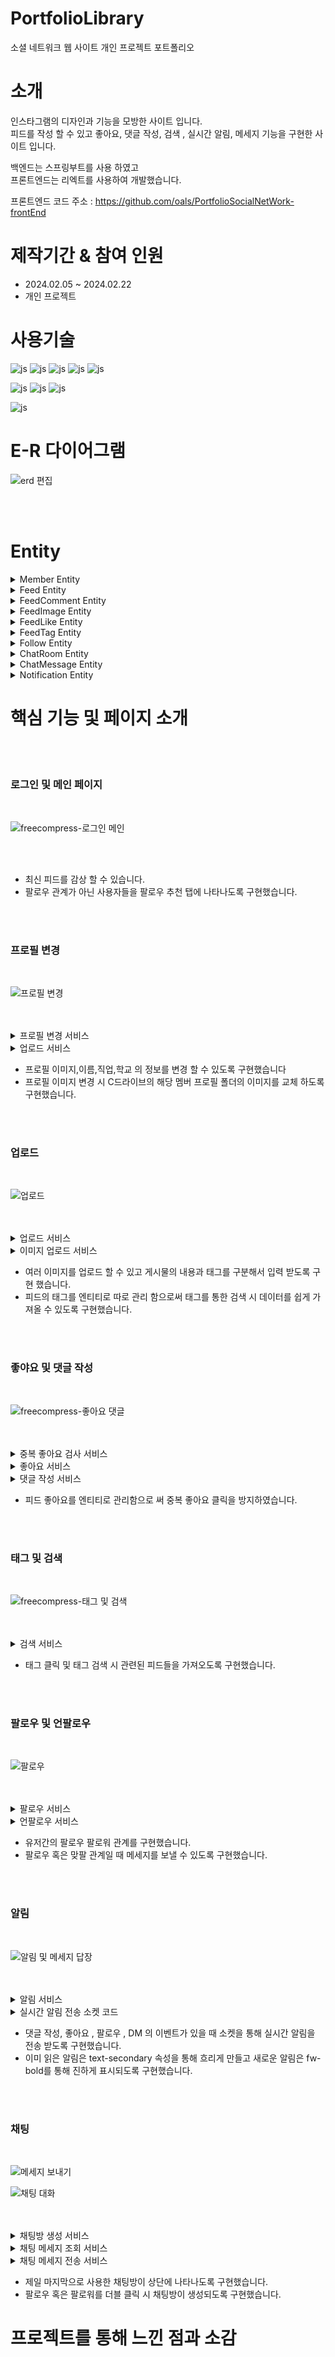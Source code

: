 
# PortfolioLibrary
소셜 네트워크 웹 사이트 개인 프로젝트 포트폴리오

# 소개
인스타그램의 디자인과 기능을 모방한 사이트 입니다. <br>
피드를 작성 할 수 있고 좋아요, 댓글 작성, 검색 , 실시간 알림, 메세지 기능을 구현한 사이트 입니다.

백엔드는 스프링부트를 사용 하였고 <br>
프론트엔드는 리엑트를 사용하여 개발했습니다.

프론트엔드 코드 주소 : https://github.com/oals/PortfolioSocialNetWork-frontEnd


# 제작기간 & 참여 인원
<UL>
  <LI>2024.02.05 ~ 2024.02.22</LI>
  <LI>개인 프로젝트</LI>
</UL>


# 사용기술
![js](https://img.shields.io/badge/SpringBoot-6DB33F?style=for-the-badge&logo=SpringBoot&logoColor=white)
![js](https://img.shields.io/badge/Java-FF0000?style=for-the-badge&logo=Java&logoColor=white)
![js](https://img.shields.io/badge/IntelliJ-004088?style=for-the-badge&logo=IntelliJ&logoColor=white)
![js](https://img.shields.io/badge/MariaDB-003545?style=for-the-badge&logo=MariaDB&logoColor=white)
![js](https://img.shields.io/badge/security-6DB33F?style=for-the-badge&logo=security&logoColor=white)

![js](https://img.shields.io/badge/jquery-0769AD?style=for-the-badge&logo=jquery&logoColor=white)
![js](https://img.shields.io/badge/bootstrap-7952B3?style=for-the-badge&logo=bootstrap&logoColor=white)
![js](https://img.shields.io/badge/JavaScript-F7DF1E?style=for-the-badge&logo=JavaScript&logoColor=white)

![js](https://img.shields.io/badge/React-0769AD?style=for-the-badge&logo=React&logoColor=white)


# E-R 다이어그램

![erd 편집](https://github.com/oals/PortfolioSocialNetWork-backEnd/assets/136543676/b4cfe8ed-cc24-40ff-baf6-abe7a57b2b43)


<br>
<br>

# Entity

<details> 
 <summary> Member Entity 
 
 </summary> 



    @Entity
    @Getter
    @Setter
    @Builder
    @AllArgsConstructor
    @NoArgsConstructor
    public class Member {

    @Id
    private String memberId;

    private String memberPswd;
    private String memberEmail;
    private String memberName;
    private String memberPhone;
    private String memberAddress;
    private String memberDate;

    private String memberJobTitle;
    private String memberSchoolName;

    private String memberProfileImage;
    private String createDate;

    @Enumerated(EnumType.STRING)
    private Role role;


    public static Member createMember(MemberDTO memberDTO){
        Member member = new Member();
        member.setMemberId(memberDTO.getMemberId());
        member.setMemberName(memberDTO.getMemberName());
        member.setMemberEmail(memberDTO.getMemberEmail());
        member.setMemberPhone(memberDTO.getMemberPhone());
        member.setMemberDate(memberDTO.getMemberDate());
        member.setMemberAddress(memberDTO.getMemberAddress());
        member.setMemberJobTitle(memberDTO.getMemberJobTitle());
        member.setMemberSchoolName(memberDTO.getMemberSchoolName());
        member.setMemberProfileImage("c:/SocialNetwork/normalProfileImage.jpg");
        member.setCreateDate(LocalDateTime.now().toString());
        member.setRole(Role.USER); //일반 유저 디폴트값 5등급

        // 암호화
        member.setMemberPswd(memberDTO.getMemberPswd());

        return member;
    }

    }

 
</details>


<details>
 <summary> Feed Entity
 
 </summary> 



    @Entity
    @Getter
    @Builder
    @AllArgsConstructor
    @NoArgsConstructor
    public class Feed {


    @Id
    @GeneratedValue(strategy = GenerationType.IDENTITY)
    private Long feedId;

    private String feedContent;

    private String feedDate;

    private String feedThumnailImage;

    @OneToMany(mappedBy = "feed")
    private List<FeedComment> feedCommentList = new ArrayList<>();

    @OneToMany(mappedBy = "feed")
    private List<FeedImage> feedImageList = new ArrayList<>();


    @OneToMany(mappedBy = "feed")
    private List<FeedTag> feedTagList = new ArrayList<>();



    @OneToMany(mappedBy = "feed")
    private List<FeedLike> feedLikeList = new ArrayList<>();

    @ManyToOne(fetch = FetchType.LAZY)
    @JoinColumn(name="member_id")
    private Member member;



    }



 
</details>


<details>
 <summary> FeedComment Entity
 
 </summary> 




    @Entity
    @Getter
    @Builder
    @AllArgsConstructor
    @NoArgsConstructor
    public class FeedComment {

    @Id
    @GeneratedValue(strategy = GenerationType.IDENTITY)
    private Long feedCommentId;

    private String feedCommentContent;

    private String feedCommentDate;

    private Long feedCommentParent; //부모 댓글 번호
    
    @ManyToOne(fetch = FetchType.LAZY)
    @JoinColumn(name="feed_id")
    private Feed feed; //피드

    @ManyToOne(fetch = FetchType.LAZY)
    @JoinColumn(name="member_id")
    private Member member; //댓글 작성자


    }

 
 
</details>


<details>
 <summary> FeedImage Entity
 
 </summary> 



    @Entity
    @Getter
    @Builder
    @AllArgsConstructor
    @NoArgsConstructor
    public class FeedImage {

    @Id
    @GeneratedValue(strategy = GenerationType.IDENTITY)
    private Long feedImageNo;

    private String feedImage;

    @ManyToOne(fetch = FetchType.LAZY)
    @JoinColumn(name="feed_id")
    private Feed feed;


    }


 
</details>


<details>
 <summary> FeedLike Entity
 
 </summary> 



    @Entity
    @Getter
    @Builder
    @AllArgsConstructor
    @NoArgsConstructor
    public class FeedLike {

    @Id
    @GeneratedValue(strategy = GenerationType.IDENTITY)
    private Long feedLikeId;



    @ManyToOne(fetch = FetchType.LAZY)
    @JoinColumn(name="feed_id")
    private Feed feed;

    @ManyToOne(fetch = FetchType.LAZY)
    @JoinColumn(name="member_id")
    private Member member;


    }


 
</details>


<details>
 <summary> FeedTag Entity
 
 </summary> 




    @Entity
    @Getter
    @Builder
    @AllArgsConstructor
    @NoArgsConstructor
    public class FeedTag {

    @Id
    @GeneratedValue(strategy = GenerationType.IDENTITY)
    private Long feedTagId;

    private String feedTagName;


    @ManyToOne(fetch = FetchType.LAZY)
    @JoinColumn(name="feed_id")
    private Feed feed;



    }


 
</details>


<details>
 <summary> Follow Entity
 
 </summary> 



    @Entity
    @Getter
    @Builder
    @AllArgsConstructor
    @NoArgsConstructor
    public class Follow {

    @Id
    @GeneratedValue(strategy = GenerationType.IDENTITY)
    private Long followId;

    @ManyToOne(fetch = FetchType.LAZY)
    @JoinColumn(name = "follow_member_id", referencedColumnName = "memberId")
    private Member followMember;

    @ManyToOne(fetch = FetchType.LAZY)
    @JoinColumn(name = "follower_member_id", referencedColumnName = "memberId")
    private Member followerMember;

    }



 
</details>


<details>
 <summary> ChatRoom Entity
 
 </summary> 



    @Entity
    @Getter
    @Builder
    @AllArgsConstructor
    @NoArgsConstructor
    public class ChatRoom {


    @Id
    @GeneratedValue(strategy = GenerationType.IDENTITY)
    private Long chatRoomId;

    private String LastUseDate;

    @ManyToOne(fetch = FetchType.LAZY)
    @JoinColumn(name = "chat_member_id", referencedColumnName = "memberId")
    private Member chatMemberId;

    @ManyToOne(fetch = FetchType.LAZY)
    @JoinColumn(name = "chat_member_id2", referencedColumnName = "memberId")
    private Member chatMemberId2;


    @OneToMany(mappedBy = "chatRoom")
    private List<ChatMessage> chatMessageList = new ArrayList<>();


    public void updateLastUseDate(String useDate){
        this.LastUseDate = useDate;
    }

    }



 
</details>


<details>
 <summary> ChatMessage Entity
 
 </summary> 



    @Entity
    @Getter
    @Builder
    @AllArgsConstructor
    @NoArgsConstructor
    public class ChatMessage {


    @Id
    @GeneratedValue(strategy = GenerationType.IDENTITY)
    private Long chatMessageNo;

    private String chatMessage;

    private String chatMessageDate;

    @ManyToOne(fetch =  FetchType.LAZY)
    @JoinColumn(name="member_id")
    private Member member; //작성자

    @ManyToOne(fetch = FetchType.LAZY)
    @JoinColumn(name="chat_room_id")
    private ChatRoom chatRoom;






    }


 
</details>


<details>
 <summary> Notification Entity
 
 </summary> 





    @Entity
    @Getter
    @Builder
    @AllArgsConstructor
    @NoArgsConstructor
    public class Notification {

    @Id
    @GeneratedValue(strategy = GenerationType.IDENTITY)
    private Long notificationNo;

    private int notificationMessageType;

    private boolean viewChk;


    @ManyToOne(fetch=FetchType.LAZY)
    @JoinColumn(name = "comment_feed_id", referencedColumnName = "feedId")
    private Feed feedComment;

    @ManyToOne(fetch = FetchType.LAZY)
    @JoinColumn(name = "like_feed_id", referencedColumnName = "feedId")
    private Feed feedLike;

    @ManyToOne(fetch = FetchType.LAZY)
    @JoinColumn(name = "follow_member_id", referencedColumnName = "memberId")
    private Member follow;

    @ManyToOne(fetch = FetchType.LAZY)
    @JoinColumn(name="chat_room_id")
    private ChatRoom chatRoom;


    @ManyToOne(fetch = FetchType.LAZY)
    @JoinColumn(name = "read_member_id", referencedColumnName = "memberId")
    private Member readMember;
    @ManyToOne(fetch = FetchType.LAZY)
    @JoinColumn(name = "send_member_id", referencedColumnName = "memberId")
    private Member sendMember;



    public void viewChkFunction(){
      this.viewChk = true;
    }




    }




 
</details>





# 핵심 기능 및 페이지 소개


<br>
<br>




<h3>로그인 및 메인 페이지</h3>
<br>

![freecompress-로그인 메인](https://github.com/oals/PortfolioSocialNetWork-backEnd/assets/136543676/f2be8543-44ea-4d3c-a073-4168f3f2b76f)


<br>
<br>





<UL>

 <LI>최신 피드를 감상 할 수 있습니다.</LI>
 <li>팔로우 관계가 아닌 사용자들을 팔로우 추천 탭에 나타나도록 구현했습니다.</li>
</UL>



<br>
<br>




<h3>프로필 변경 </h3>
<br>

![프로필 변경](https://github.com/oals/PortfolioSocialNetWork-backEnd/assets/136543676/1f4ee25c-efb8-43f4-8b68-b2b0256ed4bc)


<br>
<br>



<details>
 <summary> 프로필 변경 서비스 
 
 </summary> 




    @Override
    public String updateMemberProfileImage(MemberProfileUpdateDTO memberProfileUpdateDTO) {

        Member member = memberRepository.findById(memberProfileUpdateDTO.getMemberId()).orElseThrow();

        member.setMemberId(memberProfileUpdateDTO.getMemberId());
        member.setMemberSchoolName(memberProfileUpdateDTO.getMemberSchoolName());
        member.setMemberJobTitle(memberProfileUpdateDTO.getMemberJobTitle());
        member.setMemberName(memberProfileUpdateDTO.getMemberName());

        if(memberProfileUpdateDTO.getMemberProfileImage() != null) {

            if(!member.getMemberProfileImage().equals("c:/SocialNetwork/normalProfileImage.jpg")) {
                fileService.deleteFile(member.getMemberProfileImage());
                fileService.deleteFile(member.getMemberProfileImage().replace("Resized", ""));
            }

            String profileImagePath = fileService.uploadMemberProfileImage(memberProfileUpdateDTO.getMemberId(), memberProfileUpdateDTO.getMemberProfileImage());
            String resizeProfileImagePath = fileService.resizeImage(profileImagePath, 200, 200);
            member.setMemberProfileImage(resizeProfileImagePath);
        }

        memberRepository.save(member);

        return member.getMemberProfileImage();
    }





 
 
</details>



<details>
 <summary> 업로드 서비스
 
 </summary> 




      @Override
      public String uploadMemberProfileImage(String memberId, MultipartFile profileImage) {

        String path = itemImgLocation + "/Member/" + memberId;  

        //게시글 폴더 생성
        createDirectoryService.CreateDebatePostImageFolder(path);    


        UUID uuid = UUID.randomUUID();

        String mimeType = profileImage.getContentType();
        String extension = mimeType.split("/")[1]; // "png", "jpeg" 등
        String savedFileName = uuid + "." + extension;
        String fileUploadFullUrl = path + "/"+ savedFileName;
        // 결과 : 업로드할 경로 + / + uuid값 + .파일확장자
        try {
            FileOutputStream fos = new FileOutputStream(fileUploadFullUrl);
            fos.write(profileImage.getBytes());
            fos.close();
        }catch (FileNotFoundException e) {
            throw new RuntimeException(e);
        } catch (IOException e) {
            throw new RuntimeException(e);
        }
        

        return fileUploadFullUrl;
    }


 
</details>




<UL>

<li>프로필 이미지,이름,직업,학교 의 정보를 변경 할 수 있도록 구현했습니다 </li>
<li>프로필 이미지 변경 시 C드라이브의 해당 멤버 프로필 폴더의 이미지를 교체 하도록 구현했습니다. </li>
</UL>

<br>
<br>




<h3>업로드</h3>
<br>

![업로드](https://github.com/oals/PortfolioSocialNetWork-backEnd/assets/136543676/789c0437-15f2-41b8-b07e-a28b454b9cb3)

<br>
<br>



<details>
 <summary> 업로드 서비스
 
 </summary> 



    @Override
    public FeedListDTO insertFeed(FeedFormDTO feedFormDTO) {


        LocalDateTime now = LocalDateTime.now();
        DateTimeFormatter formatter = DateTimeFormatter.ofPattern("yyyy-MM-dd");
        String createFeedTime = now.format(formatter);



        Long articleNo =  feedRepository.findAll().stream().count() + 1;
        
        List<String> imageFileList =  fileService.uploadFeedImage(feedFormDTO.getFeedImageList(),articleNo);

        for(int i =0; i < imageFileList.size(); i++){
           imageFileList.set(i,fileService.resizeImage(imageFileList.get(i),400,600));
        }


        Member member = Member.builder()
                .memberId(feedFormDTO.getMemberId())
                .build();

        Feed feed = Feed.builder()
                .feedContent(feedFormDTO.getFeedContent())
                .feedCommentList(new ArrayList<>())
                .feedLikeList(new ArrayList<>())
                .feedThumnailImage(imageFileList.get(0))
                .feedDate(createFeedTime)
                .member(member)
                .build();

        feedRepository.save(feed);

        for (String imageFile : imageFileList) {
            FeedImage feedImage = FeedImage.builder()
                    .feed(feed)
                    .feedImage(imageFile)
                    .build();
            // FeedImage 객체 저장
            feedImageRepository.save(feedImage);
        }


        for (String tagList : feedFormDTO.getFeedContentTagList()) {
                FeedTag feedTag = FeedTag.builder()
                        .feed(feed)
                        .feedTagName(tagList)
                        .build();

            // FeedTag 객체 저장
            feedTagRepository.save(feedTag);
        }


        FeedListDTO feedListDTO = FeedListDTO.builder()
                .feedId(feed.getFeedId())
                .feedCommentCount(0L)
                .feedLikeCount(0L)
                .feedThumnailImage(feed.getFeedThumnailImage())
                .build();




        return feedListDTO;
    }


    

 
</details>



<details>
 <summary> 이미지 업로드 서비스
 
 </summary> 



    @Override
    public List<String> uploadFeedImage(List<MultipartFile> list,Long articleNo) {



        List<String> imageFileUrlList = new ArrayList<>();


        if(list.size() != 0) {   //해당 글 내용에 이미지가 있으면

            //이미지 저장 폴더 경로
            String path = itemImgLocation + "/Feed/" + articleNo;  

            //게시글 폴더 생성
            createDirectoryService.CreateDebatePostImageFolder(path);   

            //이미지 파일 업로드
            for(int i = 0; i <  list.size(); i++) {

                //이미지 파일 업로드
                if(!list.get(i).getOriginalFilename().isEmpty()){

                    UUID uuid = UUID.randomUUID();

                    String savedFileName = uuid + list.get(i).getOriginalFilename(); // 난수에 확장자 붙이기
                    String fileUploadFullUrl = path + "/"+ savedFileName;
                    // 결과 : 업로드할 경로 + / + uuid값 + .파일확장자
                    try {
                        FileOutputStream fos = new FileOutputStream(fileUploadFullUrl);
                        fos.write(list.get(i).getBytes());
                        fos.close();
                    }catch (FileNotFoundException e) {
                        throw new RuntimeException(e);
                    } catch (IOException e) {
                        throw new RuntimeException(e);
                    }



                    imageFileUrlList.add(fileUploadFullUrl);

                }else{
                    imageFileUrlList.add(null);
                }
            }
        }





        //업로드 완료
        return imageFileUrlList;


      }


 
</details>



<UL>

<li> 여러 이미지를 업로드 할 수 있고 게시물의 내용과 태그를 구분해서 입력 받도록 구현 했습니다.</li>
<li>피드의 태그를 엔티티로 따로 관리 함으로써 태그를 통한 검색 시 데이터를 쉽게 가져올 수 있도록 구현했습니다. </li>
</UL>


<br>
<br>




<h3>좋야요 및 댓글 작성</h3>
<br>

![freecompress-좋아요 댓글](https://github.com/oals/PortfolioSocialNetWork-backEnd/assets/136543676/e801e413-3ffd-4e2e-88ac-886b0d4460d6)

<br>
<br>

<details>
 <summary> 중복 좋아요 검사 서비스
 
 </summary> 


   @Override
    public boolean FeedLikeChk(Long feedId, String memberId) {

        JPAQueryFactory queryFactory = new JPAQueryFactory(em);
        QFeedLike qFeedLike = QFeedLike.feedLike;


        boolean feedLikeChk = queryFactory.selectFrom(qFeedLike)
                .where(qFeedLike.member.memberId.eq(memberId).and(qFeedLike.feed.feedId.eq(feedId)))
                .fetch().isEmpty();


        return feedLikeChk;
    }

    
 
</details>


<details>
 <summary> 좋아요 서비스
 
 </summary> 



   @Override
    public boolean insertFeedLike(Long feedId, String memberId) {

        JPAQueryFactory jpaQueryFactory = new JPAQueryFactory(em);
        QNotification qNotification = QNotification.notification;


        try{
            Feed feed = feedRepository.findById(feedId).orElseThrow();

            Member sendMember = Member.builder()
                    .memberId(memberId)
                    .build();

            FeedLike feedLike = FeedLike.builder()
                    .feed(feed)
                    .member(sendMember)
                    .build();

            feedLikeRepository.save(feedLike);



            boolean viewChk = jpaQueryFactory.selectFrom(qNotification)
                    .where(qNotification.feedLike.feedId.eq(feed.getFeedId())
                            .and(qNotification.sendMember.memberId.eq(sendMember.getMemberId()))
                            .and(qNotification.viewChk.isFalse()))
                    .fetch().stream().count() == 0;


            if(viewChk) {

                NotificationDTO notificationDTO = NotificationDTO.builder()
                        .sendMemberId(sendMember.getMemberId())
                        .readMemberId(feed.getMember().getMemberId())
                        .notificationMessageType(1)
                        .likeFeedId(feed.getFeedId())
                        .build();

                notificationService.createNotification(notificationDTO);
            }
            return true;

        }catch (Exception e){
            e.printStackTrace();
            return false;
        }
      }
    
 
</details>




<details>
 <summary> 댓글 작성 서비스
 
 </summary> 




    @Override
    public FeedCommentDTO insertFeedComment(FeedCommentDTO feedCommentDTO) {

        JPAQueryFactory jpaQueryFactory = new JPAQueryFactory(em);
        QNotification qNotification = QNotification.notification;

        try{
            Member sendMember = memberRepository.findById(feedCommentDTO.getMemberId()).orElseThrow();


            Feed feed = feedRepository.findById(feedCommentDTO.getFeedId()).orElseThrow();


            LocalDateTime now = LocalDateTime.now();
            DateTimeFormatter formatter = DateTimeFormatter.ofPattern("yyyy-MM-dd");
            String commentDate = now.format(formatter);

            FeedComment feedComment = FeedComment.builder()
                    .feedCommentContent(feedCommentDTO.getFeedCommentContent())
                    .feedCommentDate(commentDate)
                    .feedCommentParent(feedCommentDTO.getFeedCommentParent())
                    .feed(feed)
                    .member(sendMember)
                    .build();


            feedCommentRepository.save(feedComment);

            FeedCommentDTO feedCommentDTO1 = FeedCommentDTO.builder()
                    .feedCommentId(feedComment.getFeedCommentId())
                    .feedCommentParent(feedComment.getFeedCommentParent())
                    .feedCommentContent(feedComment.getFeedCommentContent())
                    .feedCommentDate(feedComment.getFeedCommentDate())
                    .memberId(sendMember.getMemberId())
                    .memberProfileImage(sendMember.getMemberProfileImage())
                    .feedId(feed.getFeedId())
                    .build();




            boolean viewChk = jpaQueryFactory.selectFrom(qNotification)
                    .where(qNotification.feedComment.feedId.eq(feedCommentDTO.getFeedId())
                            .and(qNotification.sendMember.memberId.eq(feedCommentDTO.getMemberId()))
                            .and(qNotification.viewChk.isFalse()))
                    .fetch().stream().count() == 0;


            if(viewChk) { //실시간 알림 생성
                NotificationDTO notificationDTO = NotificationDTO.builder()
                        .sendMemberId(sendMember.getMemberId())
                        .readMemberId(feed.getMember().getMemberId())
                        .notificationMessageType(2)
                        .commentFeedId(feed.getFeedId())
                        .build();

                notificationService.createNotification(notificationDTO);
            }

            return feedCommentDTO1;
        }catch(Exception e){
            e.printStackTrace();

            return null;
        }




    }
    }


    
 
</details>






<UL>

<li>피드 좋아요를 엔티티로 관리함으로 써 중복 좋아요 클릭을 방지하였습니다.</li>

</UL>


<br>
<br>




<h3>태그 및 검색 </h3>
<br>

![freecompress-태그 및 검색](https://github.com/oals/PortfolioSocialNetWork-backEnd/assets/136543676/1bfcef8f-e9a0-4aca-8616-8a4a664b9420)


<br>
<br>



<details>
 <summary> 검색 서비스
 
 </summary> 



     @Override
     public List<FeedListDTO> selectTagFeed(String TagName) {

        JPAQueryFactory jpaQueryFactory = new JPAQueryFactory(em);
        QFeedTag qFeedTag = QFeedTag.feedTag;
        QFeed qFeed = QFeed.feed;

        List<Long> feedIdlist = jpaQueryFactory.select(qFeed.feedId).from(qFeedTag)
                .where(qFeedTag.feedTagName.eq(TagName))
                .fetch();

        List<Tuple> queryList = jpaQueryFactory.select(
                        qFeed.feedId,
                        qFeed.feedThumnailImage,
                        qFeed.feedLikeList.size(),
                        qFeed.feedCommentList.size()
                ).from(qFeed)
                .where(qFeed.feedId.in(feedIdlist)) 
                .fetch();


        List<FeedListDTO> feedlist = new ArrayList<>();
        for(int i = 0; i < queryList.size(); i++){
            FeedListDTO feedListDTO = FeedListDTO.builder()
                    .feedId(queryList.get(i).get(qFeed.feedId))
                    .feedCommentCount((long) queryList.get(i).get(qFeed.feedCommentList.size()))
                    .feedLikeCount((long) queryList.get(i).get(qFeed.feedLikeList.size()))
                    .feedThumnailImage(queryList.get(i).get(qFeed.feedThumnailImage))
                    .build();
            feedlist.add(feedListDTO);
        }

        return feedlist;
      }

    
 
</details>




<UL>

<li>태그 클릭 및 태그 검색 시 관련된 피드들을 가져오도록 구현했습니다. </li>
</UL>


<br>
<br>




<h3>팔로우 및 언팔로우 </h3>
<br>

![팔로우](https://github.com/oals/PortfolioSocialNetWork-backEnd/assets/136543676/d95f15a4-f25a-4a9a-bf1e-a7589a25a0de)


<br>
<br>



<details>
 <summary> 팔로우 서비스
 
 </summary> 




    @Override
    public boolean insertFollowMember(String followMember, String followerMember) {


        JPAQueryFactory jpaQueryFactory = new JPAQueryFactory(em);
        QNotification qNotification = QNotification.notification;

        try{
            Member memberFollow = Member.builder()
                    .memberId(followMember)
                    .build();

            Member memberFollower = Member.builder()
                    .memberId(followerMember)
                    .build();


            Follow follow = Follow.builder()
                    .followMember(memberFollow)
                    .followerMember(memberFollower)
                    .build();

            followRepository.save(follow);



            boolean viewChk = jpaQueryFactory.selectFrom(qNotification)
                    .where(qNotification.follow.memberId.eq(follow.getFollowerMember().getMemberId())
                            .and(qNotification.readMember.memberId.eq(follow.getFollowMember().getMemberId()))
                            .and(qNotification.viewChk.isFalse()))
                    .fetch().stream().count() == 0;


            if(viewChk) {//실시간 알림 생성

                NotificationDTO notificationDTO = NotificationDTO.builder()
                        .sendMemberId(memberFollower.getMemberId())
                        .readMemberId(memberFollow.getMemberId())
                        .notificationMessageType(3)
                        .followMemberId(memberFollower.getMemberId())
                        .build();

                notificationService.createNotification(notificationDTO);
            }

            return true;
        }catch(Exception e){
            e.printStackTrace();
            return false;
        }

      }

    
 
</details>





<details>
 <summary> 언팔로우 서비스
 
 </summary> 
 



    @Transactional
    @Override
    public boolean deleteUnFollowMember(String followMember, String followerMember) {

        JPAQueryFactory jpaQueryFactory = new JPAQueryFactory(em);
        QFollow qFollow = QFollow.follow;

        try{
            jpaQueryFactory.delete(qFollow)
                    .where(qFollow.followMember.memberId.eq(followMember)
                            .and(qFollow.followerMember.memberId.eq(followerMember)))
                    .execute();

            return true;
        }catch(Exception e){
            e.printStackTrace();
            return false;
        }
    }

    
</details>


<UL>

<li>유저간의 팔로우 팔로워 관계를 구현했습니다. </li>
<li>팔로우 혹은 맞팔 관계일 때 메세지를 보낼 수 있도록 구현했습니다.</li>
</UL>


<br>
<br>




<h3>알림</h3>
<br>

![알림 및 메세지 답장](https://github.com/oals/PortfolioSocialNetWork-backEnd/assets/136543676/9501bc14-0e48-40cf-83be-a632f27ea45b)

<br>
<br>



</details>





<details>
 <summary> 알림 서비스
 
 </summary> 


    @Override
    public boolean createNotification(NotificationDTO notificationDTO) {

        if(notificationDTO.getSendMemberId().equals(notificationDTO.getReadMemberId())){
            return true;
        }

        try{
            Member sendMember = Member.builder()
                    .memberId(notificationDTO.getSendMemberId())
                    .build();

            Member readMember = Member.builder()
                    .memberId(notificationDTO.getReadMemberId())
                    .build();



            Feed feedLikeData = null;
            Feed commentData = null;
            Member followData = null;
            ChatRoom chatRoomData = null;

            if(notificationDTO.getNotificationMessageType() == 1){
                feedLikeData = feedRepository.findById(notificationDTO.getLikeFeedId()).orElseThrow();
            }else if(notificationDTO.getNotificationMessageType() == 2){
                commentData = feedRepository.findById(notificationDTO.getCommentFeedId()).orElseThrow();
            }else if(notificationDTO.getNotificationMessageType() == 3){
                followData = memberRepository.findById(notificationDTO.getFollowMemberId()).orElseThrow();
            }else if(notificationDTO.getNotificationMessageType() == 4) {
                chatRoomData = chatRoomRepository.findById(notificationDTO.getChatRoomId()).orElseThrow();
            }

            Notification notification = Notification.builder()
                    .notificationMessageType(notificationDTO.getNotificationMessageType())
                    .sendMember(sendMember)
                    .readMember(readMember)
                    .feedLike(feedLikeData) // 해당 피드
                    .feedComment(commentData) //해당 피드
                    .follow(followData)  //해당 멤버 정보
                    .chatRoom(chatRoomData)
                    .build();

            notificationRepository.save(notification);

            simpleTextHandler.sendMessageToAll(notificationDTO.getSendMemberId(),notificationDTO.getReadMemberId());

            // 알림 생성 후 실시간으로 전송
            return true;
        }catch(Exception e){
            e.printStackTrace();
            return false;
        }


      }


 
 
</details>


<details>
 <summary> 실시간 알림 전송 소켓 코드
 
 </summary> 



    @Component
    @Log4j2
    public class SimpleTextHandler extends TextWebSocketHandler {
    private ConcurrentHashMap<String, WebSocketSession> sessions = new ConcurrentHashMap<>();

    @Override
    public void handleTextMessage(WebSocketSession session, TextMessage message) {
        System.out.println("Received message123: " + message.getPayload());
    }

    @Override
    public void afterConnectionEstablished(WebSocketSession session) throws Exception {
        sessions.put(session.getId(), session);
    }

    @Override
    public void afterConnectionClosed(WebSocketSession session, CloseStatus status) throws Exception {
        sessions.remove(session.getId());
    }

    public void sendMessageToAll(String sendMemberId, String readMemberId) throws Exception {
        log.info(sessions);

        for (WebSocketSession session : sessions.values()) {
            JsonObject jsonMessage = new JsonObject();
            jsonMessage.addProperty("sendMemberId", sendMemberId);
            jsonMessage.addProperty("readMemberId", readMemberId);

            session.sendMessage(new TextMessage(jsonMessage.toString()));
        }
     }  
   }

</details>
 

<UL>

<li> 댓글 작성, 좋아요 , 팔로우 , DM 의 이벤트가 있을 때 소켓을 통해 실시간 알림을 전송 받도록 구현했습니다. </li>
<li> 이미 읽은 알림은 text-secondary 속성을 통해 흐리게 만들고 새로운 알림은 fw-bold를 통해 진하게 표시되도록 구현했습니다. </li>
</UL>


<br>
<br>




<h3> 채팅</h3>
<br>

![메세지 보내기](https://github.com/oals/PortfolioSocialNetWork-backEnd/assets/136543676/c8a05319-0a39-44aa-855f-0f92f0ae4279)


![채팅 대화](https://github.com/oals/PortfolioSocialNetWork-backEnd/assets/136543676/5ef152b2-da72-4ded-9bca-69893704cdc4)



<br>
<br>

<details>
 <summary> 채팅방 생성 서비스
 
 </summary> 



     @Override
     public ChatRoomDTO createChatRoom(String memberId, String memberId2) {


        JPAQueryFactory jpaQueryFactory = new JPAQueryFactory(em);
        QChatRoom qChatRoom = QChatRoom.chatRoom;

        boolean chatRoomChk = jpaQueryFactory.selectFrom(qChatRoom)
                .where(qChatRoom.chatMemberId.memberId.eq(memberId)
                        .and(qChatRoom.chatMemberId2.memberId.eq(memberId2))
                        .or(qChatRoom.chatMemberId.memberId.eq(memberId2)
                                .and(qChatRoom.chatMemberId2.memberId.eq(memberId))))
                .fetch().stream().count() == 0;


        if(chatRoomChk){

            LocalDateTime now = LocalDateTime.now();
            DateTimeFormatter formatter = DateTimeFormatter.ofPattern("yyyy-MM-dd HH:mm:ss");
            String createChatRoom = now.format(formatter);


            try{
                Member member = memberRepository.findById(memberId).orElseThrow();

                Member member2 = memberRepository.findById(memberId2).orElseThrow();


                ChatRoom chatRoom = ChatRoom.builder()
                        .chatMemberId(member)
                        .chatMemberId2(member2)
                        .chatMessageList(new ArrayList<>())
                        .LastUseDate(createChatRoom)
                        .build();

                chatRoomRepository.save(chatRoom);


                ChatRoomDTO newChatRoomDTO = new ChatRoomDTO();

                newChatRoomDTO.setChatRoomId(chatRoom.getChatRoomId());
                if(memberId.equals(chatRoom.getChatMemberId().getMemberId())){
                    newChatRoomDTO.setMemberId(member2.getMemberId());
                    newChatRoomDTO.setMemberProfileImage(member2.getMemberProfileImage());
                }else{
                    newChatRoomDTO.setMemberId(member.getMemberId());
                    newChatRoomDTO.setMemberProfileImage(member.getMemberProfileImage());
                }


                return newChatRoomDTO;

            }catch(Exception e){
                e.printStackTrace();
                return null;
            }

        }else{
            return null;
        }



      }


 
</details>


<details>
 <summary> 채팅 메세지 조회 서비스
 
 </summary> 



    @Override
    public ChatDTO selectChatMessage(Long chatRoomId, String memberId) {

        ChatRoom chatRoom = chatRoomRepository.findById(chatRoomId).orElseThrow();

        ChatDTO chatDTO = new ChatDTO();
        chatDTO.setChatRoomId(chatRoomId);

        if(memberId.equals(chatRoom.getChatMemberId().getMemberId())){
            chatDTO.setMemberId(chatRoom.getChatMemberId2().getMemberId());
            chatDTO.setMemberProfileImage(chatRoom.getChatMemberId2().getMemberProfileImage());
        }else{
            chatDTO.setMemberId(chatRoom.getChatMemberId().getMemberId());
            chatDTO.setMemberProfileImage(chatRoom.getChatMemberId().getMemberProfileImage());
        }


        List<ChatMessageDTO> chatMessageDTOS = new ArrayList<>();

        for(int i = 0; i < chatRoom.getChatMessageList().size(); i++){
            ChatMessageDTO chatMessageDTO = ChatMessageDTO.builder()
                    .chatMessageNo(chatRoom.getChatMessageList().get(i).getChatMessageNo())
                    .chatMessage(chatRoom.getChatMessageList().get(i).getChatMessage())
                    .chatMessageDate(chatRoom.getChatMessageList().get(i).getChatMessageDate())
                    .memberId(chatRoom.getChatMessageList().get(i).getMember().getMemberId())
                    .build();

            chatMessageDTOS.add(chatMessageDTO);
        }

        chatDTO.setChatMessageDTOList(chatMessageDTOS);



        return chatDTO;
      }



 
 
</details>



<details>
 <summary> 채팅 메세지 전송 서비스
 
 </summary> 



    @Override
    public ChatMessageDTO insertChatMessage(ChatMessageDTO chatMessageDTO) {

        LocalDateTime now = LocalDateTime.now();
        DateTimeFormatter formatter = DateTimeFormatter.ofPattern("yyyy-MM-dd HH:mm:ss");
        String createChatMessage = now.format(formatter);


        ChatRoom chatRoom = chatRoomRepository.findById(chatMessageDTO.getChatRoomId()).orElseThrow();

        Member member = Member.builder()
                .memberId(chatMessageDTO.getMemberId())
                .build();

        JPAQueryFactory jpaQueryFactory = new JPAQueryFactory(em);
        QNotification qNotification = QNotification.notification;

        boolean viewChk = jpaQueryFactory.selectFrom(qNotification)
                .where(qNotification.chatRoom.chatRoomId.eq(chatRoom.getChatRoomId())
                        .and(qNotification.viewChk.isFalse()))
                .fetch().stream().count() == 0;

        if (viewChk) {

            String readMemberId = "";
            if(member.getMemberId().equals(chatRoom.getChatMemberId().getMemberId())){
                readMemberId = chatRoom.getChatMemberId2().getMemberId();
            }else{
                readMemberId = chatRoom.getChatMemberId().getMemberId();
            }


            NotificationDTO notificationDTO = NotificationDTO.builder()
                    .sendMemberId(member.getMemberId())
                    .readMemberId(readMemberId)
                    .notificationMessageType(4)
                    .chatRoomId(chatRoom.getChatRoomId())
                    .build();

            notificationService.createNotification(notificationDTO);
        }


        chatRoom.updateLastUseDate(createChatMessage); //채팅방 사용시간 업데이트
        chatRoomRepository.save(chatRoom);

        ChatMessage chatMessage = ChatMessage.builder()
                .chatMessage(chatMessageDTO.getChatMessage())
                .chatMessageDate(createChatMessage)
                .chatRoom(chatRoom)
                .member(member)
                .build();

        chatMessageRepository.save(chatMessage);


        ChatMessageDTO newChatMessageDTO = ChatMessageDTO.builder()
                .chatMessageNo(chatMessage.getChatMessageNo())
                .chatMessageNo(chatMessage.getChatMessageNo())
                .chatMessage(chatMessage.getChatMessage())
                .memberId(chatMessage.getMember().getMemberId())
                .build();



        return newChatMessageDTO;
    }


 
</details>



<UL>

<li>제일 마지막으로 사용한 채팅방이 상단에 나타나도록 구현했습니다. </li>
<li>팔로우 혹은 팔로워를 더블 클릭 시 채팅방이 생성되도록 구현했습니다.</li>

</UL>


# 프로젝트를 통해 느낀 점과 소감










